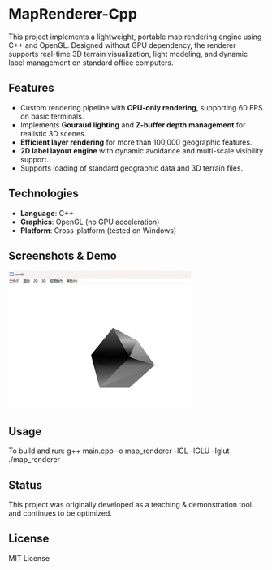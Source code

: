 # MapRenderer-Cpp
This project implements a lightweight, portable map rendering engine using C++ and OpenGL. Designed without GPU dependency, the renderer supports real-time 3D terrain visualization, light modeling, and dynamic label management on standard office computers.

## Features
- Custom rendering pipeline with **CPU-only rendering**, supporting 60 FPS on basic terminals.
- Implements **Gouraud lighting** and **Z-buffer depth management** for realistic 3D scenes.
- **Efficient layer rendering** for more than 100,000 geographic features.
- **2D label layout engine** with dynamic avoidance and multi-scale visibility support.
- Supports loading of standard geographic data and 3D terrain files.

## Technologies
- **Language**: C++
- **Graphics**: OpenGL (no GPU acceleration)
- **Platform**: Cross-platform (tested on Windows)

## Screenshots & Demo
![Map Rendering Demo](./render_demo.png)

## Usage
To build and run:
g++ main.cpp -o map_renderer -lGL -lGLU -lglut
./map_renderer

## Status
This project was originally developed as a teaching & demonstration tool and continues to be optimized.

## License
MIT License
